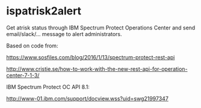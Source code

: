 # ispatrisk2alert

Get atrisk status through IBM Spectrum Protect Operations Center and 
send email/slack/... message to alert administrators.

Based on code from:

   https://www.sosfiles.com/blog/2016/1/13/spectrum-protect-rest-api
   
   http://www.cristie.se/how-to-work-with-the-new-rest-api-for-operation-center-7-1-3/
   
   
IBM Spectrum Protect OC API 8.1: 

  http://www-01.ibm.com/support/docview.wss?uid=swg21997347
  

